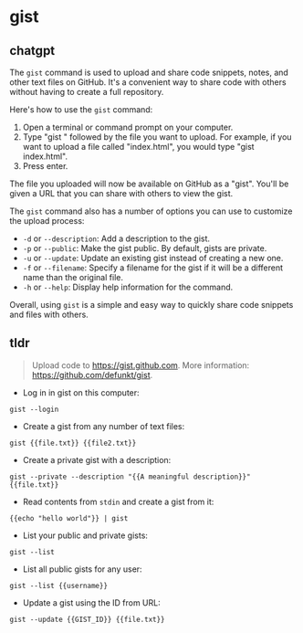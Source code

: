 # gist 
## chatgpt 
The `gist` command is used to upload and share code snippets, notes, and other text files on GitHub. It's a convenient way to share code with others without having to create a full repository.

Here's how to use the `gist` command:

1. Open a terminal or command prompt on your computer.
2. Type "gist " followed by the file you want to upload. For example, if you want to upload a file called "index.html", you would type "gist index.html".
3. Press enter.

The file you uploaded will now be available on GitHub as a "gist". You'll be given a URL that you can share with others to view the gist.

The `gist` command also has a number of options you can use to customize the upload process:

- `-d` or `--description`: Add a description to the gist.
- `-p` or `--public`: Make the gist public. By default, gists are private.
- `-u` or `--update`: Update an existing gist instead of creating a new one.
- `-f` or `--filename`: Specify a filename for the gist if it will be a different name than the original file.
- `-h` or `--help`: Display help information for the command.

Overall, using `gist` is a simple and easy way to quickly share code snippets and files with others. 

## tldr 
 
> Upload code to https://gist.github.com.
> More information: <https://github.com/defunkt/gist>.

- Log in in gist on this computer:

`gist --login`

- Create a gist from any number of text files:

`gist {{file.txt}} {{file2.txt}}`

- Create a private gist with a description:

`gist --private --description "{{A meaningful description}}" {{file.txt}} `

- Read contents from `stdin` and create a gist from it:

`{{echo "hello world"}} | gist`

- List your public and private gists:

`gist --list`

- List all public gists for any user:

`gist --list {{username}}`

- Update a gist using the ID from URL:

`gist --update {{GIST_ID}} {{file.txt}}`
